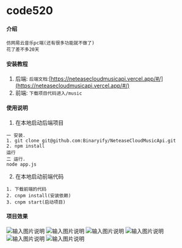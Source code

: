 # code520

#### 介绍
```
仿网易云音乐pc端(还有很多功能就不做了)
花了差不多20天
```

#### 安装教程

1. 后端: `后端文档`:[https://neteasecloudmusicapi.vercel.app/#/](https://neteasecloudmusicapi.vercel.app/#/)
2. 前端: `下载项目代码进入/music`
#### 使用说明

1. 在本地启动后端项目
```
一 安装.
1. git clone git@github.com:Binaryify/NeteaseCloudMusicApi.git
2. npm install
运行
二 运行.
node app.js
```
2. 在本地启动前端代码
```
1. 下载前端的代码
2. cnpm install(安装依赖)
3. cnpm start(启动项目)
```
#### 项目效果
![输入图片说明](https://images.gitee.com/uploads/images/2021/0814/200517_3b058205_8837544.png "1.png")
![输入图片说明](https://images.gitee.com/uploads/images/2021/0814/200536_3938537b_8837544.png "2.png")
![输入图片说明](https://images.gitee.com/uploads/images/2021/0814/200550_ac45bea6_8837544.png "3.png")
![输入图片说明](https://images.gitee.com/uploads/images/2021/0814/200606_416885c3_8837544.png "4.png")
![输入图片说明](https://images.gitee.com/uploads/images/2021/0814/200619_e7998681_8837544.png "5.png")
![输入图片说明](https://images.gitee.com/uploads/images/2021/0814/200634_b4f673c9_8837544.png "6.png")
